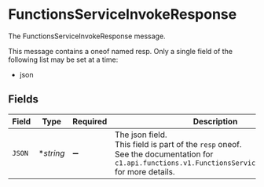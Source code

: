 # FunctionsServiceInvokeResponse

The FunctionsServiceInvokeResponse message.

This message contains a oneof named resp. Only a single field of the following list may be set at a time:
  - json



## Fields

| Field                                                                                                                                                    | Type                                                                                                                                                     | Required                                                                                                                                                 | Description                                                                                                                                              |
| -------------------------------------------------------------------------------------------------------------------------------------------------------- | -------------------------------------------------------------------------------------------------------------------------------------------------------- | -------------------------------------------------------------------------------------------------------------------------------------------------------- | -------------------------------------------------------------------------------------------------------------------------------------------------------- |
| `JSON`                                                                                                                                                   | **string*                                                                                                                                                | :heavy_minus_sign:                                                                                                                                       | The json field.<br/>This field is part of the `resp` oneof.<br/>See the documentation for `c1.api.functions.v1.FunctionsServiceInvokeResponse` for more details. |